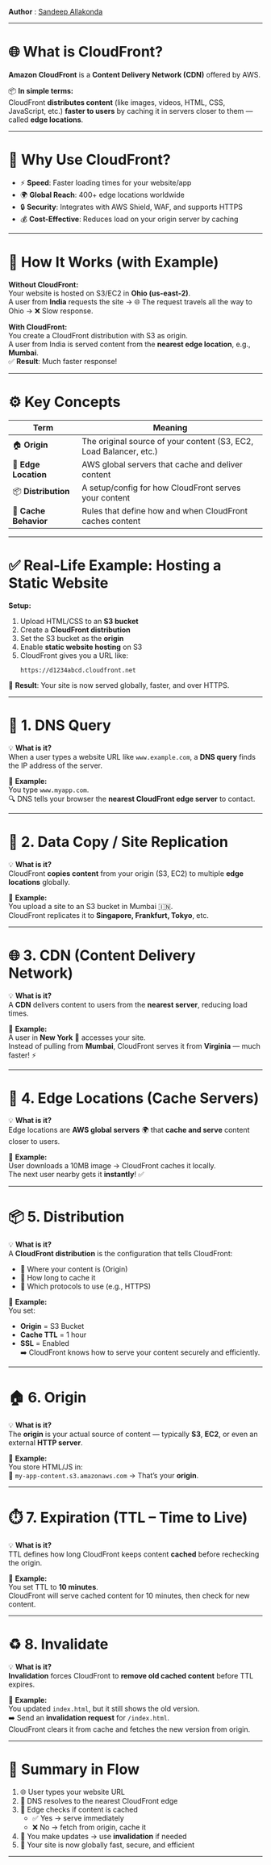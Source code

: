 **Author** : [Sandeep Allakonda](https://www.linkedin.com/in/sandeep-allakonda)


---

# 🌐 What is **CloudFront**?

**Amazon CloudFront** is a **Content Delivery Network (CDN)** offered by AWS.

📦 **In simple terms:**  
CloudFront **distributes content** (like images, videos, HTML, CSS, JavaScript, etc.) **faster to users** by caching it in servers closer to them — called **edge locations**.

---

# 🧠 Why Use CloudFront?

- ⚡ **Speed**: Faster loading times for your website/app  
- 🌍 **Global Reach**: 400+ edge locations worldwide  
- 🔒 **Security**: Integrates with AWS Shield, WAF, and supports HTTPS  
- 💰 **Cost-Effective**: Reduces load on your origin server by caching  

---

# 📌 How It Works (with Example)

**Without CloudFront:**  
Your website is hosted on S3/EC2 in **Ohio (us-east-2)**.  
A user from **India** requests the site → 🌐 The request travels all the way to Ohio → ❌ Slow response.

**With CloudFront:**  
You create a CloudFront distribution with S3 as origin.  
A user from India is served content from the **nearest edge location**, e.g., **Mumbai**.  
✅ **Result**: Much faster response!

---

# ⚙️ Key Concepts

| **Term**          | **Meaning**                                                                 |
|-------------------|------------------------------------------------------------------------------|
| 🏠 **Origin**       | The original source of your content (S3, EC2, Load Balancer, etc.)          |
| 🏢 **Edge Location** | AWS global servers that cache and deliver content                          |
| 📦 **Distribution**  | A setup/config for how CloudFront serves your content                      |
| 📜 **Cache Behavior**| Rules that define how and when CloudFront caches content                   |

---

# ✅ Real-Life Example: Hosting a Static Website

**Setup:**

1. Upload HTML/CSS to an **S3 bucket**  
2. Create a **CloudFront distribution**  
3. Set the S3 bucket as the **origin**  
4. Enable **static website hosting** on S3  
5. CloudFront gives you a URL like:  
   ```
   https://d1234abcd.cloudfront.net
   ```

🎯 **Result**: Your site is now served globally, faster, and over HTTPS.

---

# 🧠 1. DNS Query

💡 **What is it?**  
When a user types a website URL like `www.example.com`, a **DNS query** finds the IP address of the server.

🧪 **Example:**  
You type `www.myapp.com`.  
🔍 DNS tells your browser the **nearest CloudFront edge server** to contact.

---

# 📂 2. Data Copy / Site Replication

💡 **What is it?**  
CloudFront **copies content** from your origin (S3, EC2) to multiple **edge locations** globally.

🧪 **Example:**  
You upload a site to an S3 bucket in Mumbai 🇮🇳.  
CloudFront replicates it to **Singapore, Frankfurt, Tokyo**, etc.

---

# 🌐 3. CDN (Content Delivery Network)

💡 **What is it?**  
A **CDN** delivers content to users from the **nearest server**, reducing load times.

🧪 **Example:**  
A user in **New York** 🗽 accesses your site.  
Instead of pulling from **Mumbai**, CloudFront serves it from **Virginia** — much faster! ⚡

---

# 🏢 4. Edge Locations (Cache Servers)

💡 **What is it?**  
Edge locations are **AWS global servers** 🌍 that **cache and serve** content closer to users.

🧪 **Example:**  
User downloads a 10MB image → CloudFront caches it locally.  
The next user nearby gets it **instantly**! ✅

---

# 📦 5. Distribution

💡 **What is it?**  
A **CloudFront distribution** is the configuration that tells CloudFront:

- 🔹 Where your content is (Origin)  
- 🔹 How long to cache it  
- 🔹 Which protocols to use (e.g., HTTPS)  

🧪 **Example:**  
You set:  
- **Origin** = S3 Bucket  
- **Cache TTL** = 1 hour  
- **SSL** = Enabled  
➡️ CloudFront knows how to serve your content securely and efficiently.

---

# 🏠 6. Origin

💡 **What is it?**  
The **origin** is your actual source of content — typically **S3**, **EC2**, or even an external **HTTP server**.

🧪 **Example:**  
You store HTML/JS in:  
📁 `my-app-content.s3.amazonaws.com` → That’s your **origin**.

---

# ⏱️ 7. Expiration (TTL – Time to Live)

💡 **What is it?**  
TTL defines how long CloudFront keeps content **cached** before rechecking the origin.

🧪 **Example:**  
You set TTL to **10 minutes**.  
CloudFront will serve cached content for 10 minutes, then check for new content.

---

# ♻️ 8. Invalidate

💡 **What is it?**  
**Invalidation** forces CloudFront to **remove old cached content** before TTL expires.

🧪 **Example:**  
You updated `index.html`, but it still shows the old version.  
➡️ Send an **invalidation request** for `/index.html`.  
CloudFront clears it from cache and fetches the new version from origin.

---

# 🧵 Summary in Flow

1. 🌐 User types your website URL  
2. 📡 DNS resolves to the nearest CloudFront edge  
3. 🏢 Edge checks if content is cached  
   - ✅ Yes → serve immediately  
   - ❌ No → fetch from origin, cache it  
4. 🔄 You make updates → use **invalidation** if needed  
5. 🚀 Your site is now globally fast, secure, and efficient

---
